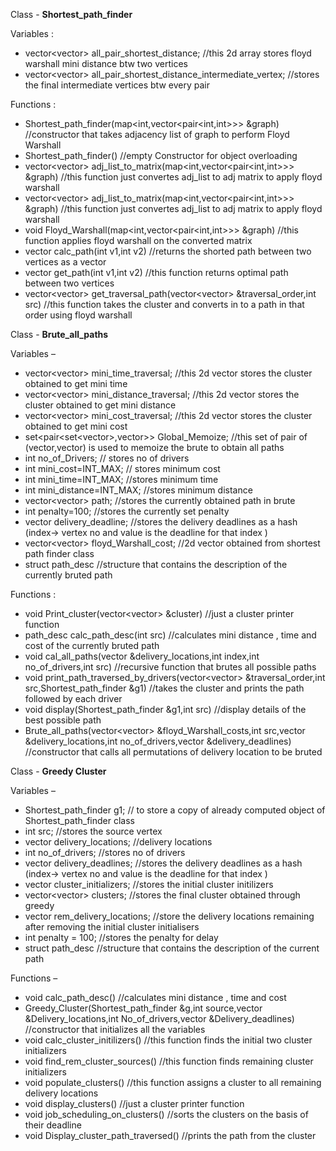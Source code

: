﻿Class - **Shortest\_path\_finder**

Variables : 

- vector<vector<int>> all\_pair\_shortest\_distance;                                                                                                          //this 2d array stores floyd warshall mini distance btw two vertices
- vector<vector<int>> all\_pair\_shortest\_distance\_intermediate\_vertex;                                                                   //stores the final intermediate vertices btw every pair

Functions : 

- Shortest\_path\_finder(map<int,vector<pair<int,int>>> &graph)                                                                             //constructor that takes adjacency list of graph to perform Floyd Warshall
- Shortest\_path\_finder()                                                                                                                                                    //empty Constructor for object overloading
- vector<vector<int>> adj\_list\_to\_matrix(map<int,vector<pair<int,int>>> &graph)                                             //this function just convertes adj\_list to adj matrix to apply floyd warshall
- vector<vector<int>> adj\_list\_to\_matrix(map<int,vector<pair<int,int>>> &graph)                                             //this function just convertes adj\_list to adj matrix to apply floyd warshall
- void Floyd\_Warshall(map<int,vector<pair<int,int>>> &graph)                                                                              //this function applies floyd warshall on the converted matrix
- vector<int> calc\_path(int v1,int v2)                                                                                                                             //returns the shorted path between two vertices as a vector
- vector<int> get\_path(int v1,int v2)                                                                                                                              //this function returns optimal path between two vertices
- vector<vector<int>> get\_traversal\_path(vector<vector<int>> &traversal\_order,int src)                                 //this function takes the cluster and converts in to a path in that order using floyd warshall

Class - **Brute\_all\_paths**

Variables – 

- vector<vector<int>> mini\_time\_traversal; 				//this 2d vector stores the cluster obtained to get mini time
- vector<vector<int>> mini\_distance\_traversal; 				//this 2d vector stores the cluster obtained to get mini distance
- vector<vector<int>> mini\_cost\_traversal;				//this 2d vector stores the cluster obtained to get mini cost
- set<pair<set<vector<int>>,vector<int>>> Global\_Memoize; 			//this set of pair of (vector,vector) is used to memoize the brute to obtain all paths
- int no\_of\_Drivers; 					// stores no of drivers
- int mini\_cost=INT\_MAX; 					// stores minimum cost
- int mini\_time=INT\_MAX; 					//stores minimum time
- int mini\_distance=INT\_MAX; 					//stores minimum distance
- vector<vector<int>> path; 					//stores the currently obtained path in brute
- int penalty=100;						 //stores the currently set penalty
- vector<int> delivery\_deadline; 					//stores the delivery deadlines as a hash  (index-> vertex no and value is the deadline for that index )
- vector<vector<int>> floyd\_Warshall\_cost; 				//2d vector obtained from shortest path finder class
- struct path\_desc						//structure that contains the description of the currently bruted path

Functions : 

- void Print\_cluster(vector<vector<int>> &cluster) 							//just a cluster printer function
- path\_desc calc\_path\_desc(int src) 								//calculates mini distance , time and cost of the currently bruted path
- void cal\_all\_paths(vector<int> &delivery\_locations,int index,int no\_of\_drivers,int src) 					//recursive function that brutes all possible paths
- void print\_path\_traversed\_by\_drivers(vector<vector<int>> &traversal\_order,int src,Shortest\_path\_finder &g1) 			//takes the cluster and prints the path followed by each driver
- void display(Shortest\_path\_finder &g1,int src) 							//display details of the best possible path
- Brute\_all\_paths(vector<vector<int>> &floyd\_Warshall\_costs,int src,vector<int> &delivery\_locations,int no\_of\_drivers,vector<int> &delivery\_deadlines)	 //constructor that calls all permutations of delivery location to be bruted

Class - **Greedy Cluster**

Variables – 

- Shortest\_path\_finder g1; 						// to store a copy of already computed object of Shortest\_path\_finder class
- int src; 							//stores the source vertex
- vector<int> delivery\_locations; 						//delivery locations
- int no\_of\_drivers; 						//stores no of drivers
- vector<int> delivery\_deadlines;						//stores the delivery deadlines as a hash  (index-> vertex no and value is the deadline for that index )
- vector<int> cluster\_initializers; 						//stores the initial cluster initilizers
- vector<vector<int>> clusters;						//stores the final cluster obtained through greedy
- vector<int> rem\_delivery\_locations; 					//store the delivery locations remaining after removing the initial cluster initialisers
- int penalty = 100;							//stores the penalty for delay
- struct path\_desc 							//structure that contains the description of the current path

Functions – 

- void calc\_path\_desc() 							 //calculates mini distance , time and cost 
- Greedy\_Cluster(Shortest\_path\_finder &g,int source,vector<int> &Delivery\_locations,int No\_of\_drivers,vector<int> &Delivery\_deadlines)	 //constructor that initializes all the variables
- void calc\_cluster\_initilizers()							 //this function finds the initial two cluster initializers
- void find\_rem\_cluster\_sources() 							//this function finds remaining cluster initializers
- void populate\_clusters() 							//this function assigns a cluster to all remaining delivery locations
- void display\_clusters() 							//just a cluster printer function
- void job\_scheduling\_on\_clusters() 							//sorts the clusters on the basis of their deadline
- void Display\_cluster\_path\_traversed() 						//prints the path from the cluster
